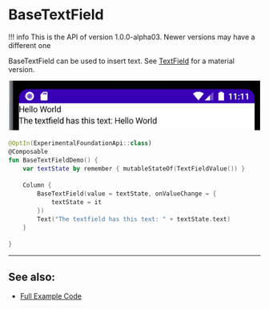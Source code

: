# BaseTextField

!!! info
    This is the API of version 1.0.0-alpha03. Newer versions may have a different one

BaseTextField can be used to insert text. See [TextField](../material/textfield.md) for a material version.

<p align="center">
  <img src ="../../images/foundation/basetextfield/basetextfield.png"  />
</p>

```kotlin
@OptIn(ExperimentalFoundationApi::class)
@Composable
fun BaseTextFieldDemo() {
    var textState by remember { mutableStateOf(TextFieldValue()) }

    Column {
        BaseTextField(value = textState, onValueChange = {
            textState = it
        })
        Text("The textfield has this text: " + textState.text)
    }

}
```

-------------
## See also:
* [Full Example Code](https://github.com/Foso/Jetpack-Compose-Playground/blob/master/mysamples/src/main/java/de/jensklingenberg/jetpackcomposeplayground/mysamples/github/foundation/basetextfield/BaseTextFieldDemo.kt)
